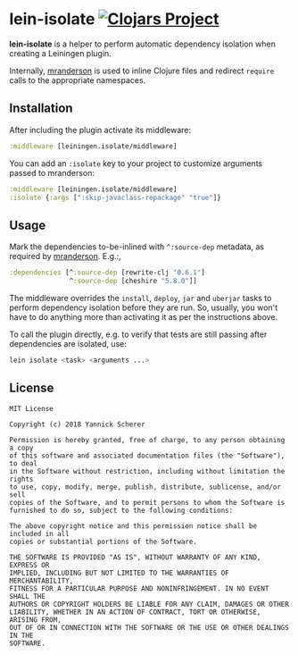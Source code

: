 # lein-isolate [![Clojars Project](https://img.shields.io/clojars/v/lein-isolate.svg)](https://clojars.org/lein-isolate)

__lein-isolate__ is a helper to perform automatic dependency isolation when
creating a Leiningen plugin.

Internally, [mranderson][mranderson] is used to inline Clojure files and
redirect `require` calls to the appropriate namespaces.

[mranderson]: https://github.com/benedekfazekas/mranderson

## Installation

After including the plugin activate its middleware:

```clojure
:middleware [leiningen.isolate/middleware]
```

You can add an `:isolate` key to your project to customize arguments passed to
mranderson:

```clojure
:middleware [leiningen.isolate/middleware]
:isolate {:args [":skip-javaclass-repackage" "true"]}
```

## Usage

Mark the dependencies to-be-inlined with `^:source-dep` metadata, as required by
[mranderson][mranderson]. E.g.:,

```clojure
:dependencies [^:source-dep [rewrite-clj "0.6.1"]
               ^:source-dep [cheshire "5.8.0"]]
```

The middleware overrides the `install`, `deploy`, `jar` and `uberjar` tasks to
perform dependency isolation before they are run. So, usually, you won't have to
do anything more than activating it as per the instructions above.

To call the plugin directly, e.g. to verify that tests are still passing after
dependencies are isolated, use:

```sh
lein isolate <task> <arguments ...>
```

## License

```
MIT License

Copyright (c) 2018 Yannick Scherer

Permission is hereby granted, free of charge, to any person obtaining a copy
of this software and associated documentation files (the "Software"), to deal
in the Software without restriction, including without limitation the rights
to use, copy, modify, merge, publish, distribute, sublicense, and/or sell
copies of the Software, and to permit persons to whom the Software is
furnished to do so, subject to the following conditions:

The above copyright notice and this permission notice shall be included in all
copies or substantial portions of the Software.

THE SOFTWARE IS PROVIDED "AS IS", WITHOUT WARRANTY OF ANY KIND, EXPRESS OR
IMPLIED, INCLUDING BUT NOT LIMITED TO THE WARRANTIES OF MERCHANTABILITY,
FITNESS FOR A PARTICULAR PURPOSE AND NONINFRINGEMENT. IN NO EVENT SHALL THE
AUTHORS OR COPYRIGHT HOLDERS BE LIABLE FOR ANY CLAIM, DAMAGES OR OTHER
LIABILITY, WHETHER IN AN ACTION OF CONTRACT, TORT OR OTHERWISE, ARISING FROM,
OUT OF OR IN CONNECTION WITH THE SOFTWARE OR THE USE OR OTHER DEALINGS IN THE
SOFTWARE.
```
